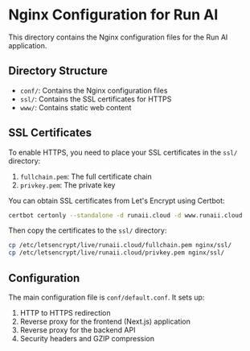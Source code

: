 # Nginx Configuration for Run AI

This directory contains the Nginx configuration files for the Run AI application.

## Directory Structure

- `conf/`: Contains the Nginx configuration files
- `ssl/`: Contains the SSL certificates for HTTPS
- `www/`: Contains static web content

## SSL Certificates

To enable HTTPS, you need to place your SSL certificates in the `ssl/` directory:

1. `fullchain.pem`: The full certificate chain
2. `privkey.pem`: The private key

You can obtain SSL certificates from Let's Encrypt using Certbot:

```bash
certbot certonly --standalone -d runaii.cloud -d www.runaii.cloud
```

Then copy the certificates to the `ssl/` directory:

```bash
cp /etc/letsencrypt/live/runaii.cloud/fullchain.pem nginx/ssl/
cp /etc/letsencrypt/live/runaii.cloud/privkey.pem nginx/ssl/
```

## Configuration

The main configuration file is `conf/default.conf`. It sets up:

1. HTTP to HTTPS redirection
2. Reverse proxy for the frontend (Next.js) application
3. Reverse proxy for the backend API
4. Security headers and GZIP compression 